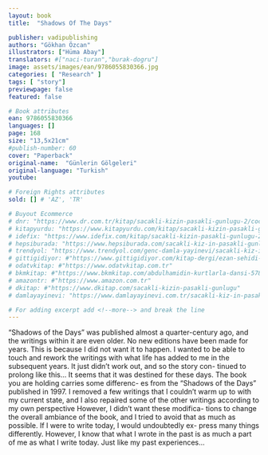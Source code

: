 ```yaml
---
layout: book
title:  "Shadows Of The Days"

publisher: vadipublishing
authors: "Gökhan Özcan"
illustrators: ["Hüma Abay"]
translators: #["naci-turan","burak-dogru"]
image: assets/images/ean/9786055830366.jpg
categories: [ "Research" ]
tags: [ "story"]
previewpage: false
featured: false

# Book attributes
ean: 9786055830366
languages: []
page: 168
size: "13,5x21cm"
#publish-number: 60
cover: "Paperback"
original-name:  "Günlerin Gölgeleri"
original-language: "Turkish"
youtube:

# Foreign Rights attributes
sold: [] # 'AZ', 'TR'

# Buyout Ecommerce
# dnr: "https://www.dr.com.tr/kitap/sacakli-kizin-pasakli-gunlugu-2/cocuk-ve-genclik/genclik-10-yas/roman-oyku/urunno=0001893059001"
# kitapyurdu: "https://www.kitapyurdu.com/kitap/sacakli-kizin-pasakli-gunlugu-2-/560122.html&filter_name=Sa%C3%A7akl%C4%B1+K%C4%B1z%27%C4%B1n+Pasakl%C4%B1+G%C3%BCnl%C3%BC%C4%9F%C3%BC+2"
# idefix: "https://www.idefix.com/kitap/sacakli-kizin-pasakli-gunlugu-2/cocuk-ve-genclik/genclik-10-yas/roman-oyku/urunno=0001893059001"
# hepsiburada: "https://www.hepsiburada.com/sacakli-kiz-in-pasakli-gunlugu-2-damla-yayinevi-p-HBV000012ER86"
# trendyol: "https://www.trendyol.com/genc-damla-yayinevi/sacakli-kiz-in-pasakli-gunlugu-2-p-54825777"
# gittigidiyor: #"https://www.gittigidiyor.com/kitap-dergi/ezan-sehidi-adnan-menderes_pdp_732728793"
# odatvkitap: #"https://www.odatvkitap.com.tr"
# bkmkitap: #"https://www.bkmkitap.com/abdulhamidin-kurtlarla-dansi-578226"
# amazontr: #"https://www.amazon.com.tr"
# dkitap: #"https://www.dkitap.com/sacakli-kizin-pasakli-gunlugu"
# damlayayinevi: "https://www.damlayayinevi.com.tr/sacakli-kiz-in-pasakli-gunlugu-2-bu-iste-bi-terslik-var"

# For adding excerpt add <!--more--> and break the line
---
```

“Shadows of the Days” was published almost a
quarter-century ago, and the writings within it are
even older. No new editions have been made for
years. This is because I did not want it to happen. I
wanted to be able to touch and rework the writings
with what life has added to me in the subsequent
years. It just didn’t work out, and so the story con-
tinued to prolong like this...
It seems that it was destined for these days.
The book you are holding carries some differenc-
es from the “Shadows of the Days” published in
1997. I removed a few writings that I couldn’t warm
up to with my current state, and I also repaired
some of the other writings according to my own
perspective However, I didn’t want these modifica-
tions to change the overall ambiance of the book,
and I tried to avoid that as much as possible.
If I were to write today, I would undoubtedly ex-
press many things differently. However, I know that
what I wrote in the past is as much a part of me as
what I write today. Just like my past experiences...
<!--more--> 

